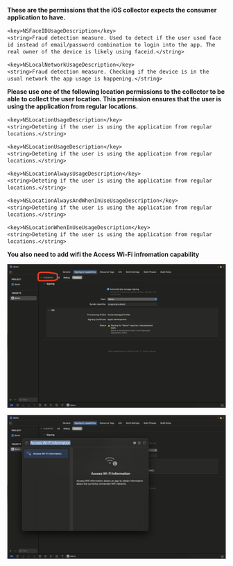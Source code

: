**These are the permissions that the iOS collector expects the consumer application to have.**

```
<key>NSFaceIDUsageDescription</key>
<string>Fraud detection measure. Used to detect if the user used face id instead of email/password combination to login into the app. The real owner of the device is likely using faceid.</string>
```

```
<key>NSLocalNetworkUsageDescription</key>
<string>Fraud detection measure. Checking if the device is in the usual network the app usage is happening.</string>
```

**Please use one of the following location permissions to the collector to be able to collect the user location. This permission ensures that the user is using the application from regular locations.**

```
<key>NSLocationUsageDescription</key>
<string>Deteting if the user is using the application from regular locations.</string>
```

```
<key>NSLocationUsageDescription</key>
<string>Deteting if the user is using the application from regular locations.</string>
```

```
<key>NSLocationAlwaysUsageDescription</key>
<string>Deteting if the user is using the application from regular locations.</string>
```

```
<key>NSLocationAlwaysAndWhenInUseUsageDescription</key>
<string>Deteting if the user is using the application from regular locations.</string>
```

```
<key>NSLocationWhenInUseUsageDescription</key>
<string>Deteting if the user is using the application from regular locations.</string>
```

**You also need to add wifi the Access Wi-Fi infromation capability**

![Add Capabilities to the target](images/ios/add_capabilities.png)

![Add "Collect Wi-Fi Information" capability](images/ios/add_wifi_capability.png)
